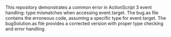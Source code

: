 This repository demonstrates a common error in ActionScript 3 event handling: type mismatches when accessing event.target. The bug.as file contains the erroneous code, assuming a specific type for event.target.  The bugSolution.as file provides a corrected version with proper type checking and error handling.